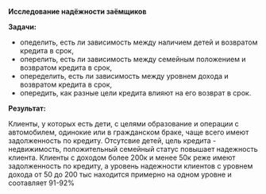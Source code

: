 **Исследование надёжности заёмщиков** 

**Задачи:**
- опеделить, есть ли зависимость между наличием детей и возвратом кредита в срок,
- оперелить, есть ли зависимость между семейным положением и возвратом кредита в срок,
- опеределить, есть ли зависимость между уровнем дохода и возвратом кредита в срок,
- опередить, как разные цели кредита влияют на его возврат в срок. 

**Результат:** 


Клиенты, у которых есть дети, с целями образование и операции с автомобилем, одинокие или в гражданском браке, чаще всего имеют задолженность по кредиту. Отсутсвие детей, цель кредита - недвижимость, положительный семейный статус повышает надежность клиента. Клиенты с доходом более 200к и менее 50к реже имеют задолженность по кредиту, а уровень надежности клиентов с уровнем дохода от 50 до 200 тыс находится примерно на одном уровне и соотавляет 91-92%
